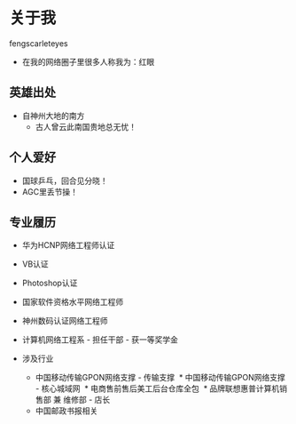 # 关于我

fengscarleteyes
* 在我的网络圈子里很多人称我为：红眼

## 英雄出处

* 自神州大地的南方
  * 古人曾云此南国贵地总无忧！

## 个人爱好

* 国球乒乓，回合见分晓！
* AGC里丢节操！

## 专业履历

  * 华为HCNP网络工程师认证
  * VB认证
  * Photoshop认证
  * 国家软件资格水平网络工程师
  * 神州数码认证网络工程师
  * 计算机网络工程系 - 担任干部 - 获一等奖学金

* 涉及行业
  * 中国移动传输GPON网络支撑 - 传输支撑
  * 中国移动传输GPON网络支撑 - 核心城域网
  * 电商售前售后美工后台仓库全包 
  * 品牌联想惠普计算机销售部 兼 维修部 - 店长
  * 中国邮政书报相关  
